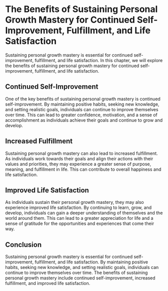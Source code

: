 The Benefits of Sustaining Personal Growth Mastery for Continued Self-Improvement, Fulfillment, and Life Satisfaction
====================================================================================================================================================================

Sustaining personal growth mastery is essential for continued self-improvement, fulfillment, and life satisfaction. In this chapter, we will explore the benefits of sustaining personal growth mastery for continued self-improvement, fulfillment, and life satisfaction.

Continued Self-Improvement
--------------------------

One of the key benefits of sustaining personal growth mastery is continued self-improvement. By maintaining positive habits, seeking new knowledge, and setting realistic goals, individuals can continue to improve themselves over time. This can lead to greater confidence, motivation, and a sense of accomplishment as individuals achieve their goals and continue to grow and develop.

Increased Fulfillment
---------------------

Sustaining personal growth mastery can also lead to increased fulfillment. As individuals work towards their goals and align their actions with their values and priorities, they may experience a greater sense of purpose, meaning, and fulfillment in life. This can contribute to overall happiness and life satisfaction.

Improved Life Satisfaction
--------------------------

As individuals sustain their personal growth mastery, they may also experience improved life satisfaction. By continuing to learn, grow, and develop, individuals can gain a deeper understanding of themselves and the world around them. This can lead to a greater appreciation for life and a sense of gratitude for the opportunities and experiences that come their way.

Conclusion
----------

Sustaining personal growth mastery is essential for continued self-improvement, fulfillment, and life satisfaction. By maintaining positive habits, seeking new knowledge, and setting realistic goals, individuals can continue to improve themselves over time. The benefits of sustaining personal growth mastery include continued self-improvement, increased fulfillment, and improved life satisfaction.

